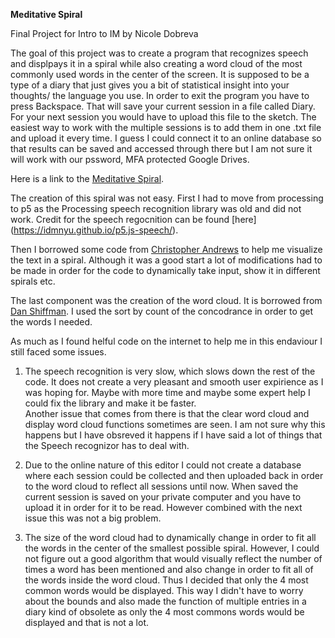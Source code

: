 **Meditative Spiral**

Final Project for Intro to IM by Nicole Dobreva

The goal of this project was to create a program that recognizes speech and displpays it in a spiral while also 
creating a word cloud of the most commonly used words in the center of the screen. It is supposed to be a type of a diary that just gives you a bit of statistical 
insight into your thoughts/ the language you use. 
In order to exit the program you have to press Backspace. That will save your current session in a file called Diary. For your next session you would have to upload this file to the sketch. 
The easiest way to work with the multiple sessions is to add them in one .txt file and upload it every time. 
I guess I could connect it to an online database so that results can be saved and accessed through there but I am not sure it will work with our pssword, MFA protected Google Drives. 

Here is a link to the [Meditative Spiral](https://editor.p5js.org/NyxG/sketches/JwTguc93m).

The creation of this spiral was not easy. First I had to move from processing to p5 as the Processing speech recognition library was old and did not work. 
Credit for the speech regocnition can be found [here] (https://idmnyu.github.io/p5.js-speech/).

Then I borrowed some code from [Christopher Andrews](https://www.openprocessing.org/sketch/129166/) to help me visualize the text in a spiral. Although it was a good start a lot of modifications had to be made in order for the code to dynamically take input, show it in different spirals etc. 

The last component was the creation of the word cloud. It is borrowed from [Dan Shiffman](https://github.com/shiffman/A2Z-F17/tree/master/week5-analysis/01_concordance). I used the sort by count of the concodrance in order to get the words I needed. 

As much as I found helful code on the internet to help me in this endaviour I still faced some issues. 

1. The speech recognition is very slow, which slows down the rest of the code. It does not create a very pleasant and smooth user expirience as I was hoping for. 
Maybe with more time and maybe some expert help I could fix the library and make it be faster.  
Another issue that comes from there is that the clear word cloud and display word cloud functions sometimes are seen. I am not sure why this happens but I have obsreved it happens if I have said a lot of things that the Speech recognizor has to deal with.

2. Due to the online nature of this editor I could not create a database where each session could be collected and then uploaded back in order to the word cloud to reflect all sessions until now.
When saved the current session is saved on your private computer and you have to upload it in order for it to be read.
However combined with the next issue this was not a big problem. 

3. The size of the word cloud had to dynamically change in order to fit all the words in the center of the smallest possible spiral. However, I could not figure out a good algorithm that would visually reflect the number of times a word has been mentioned and also change in order to fit all of the words inside the word cloud. Thus I decided that only the 4 most common words would be displayed. This way I didn't have to worry about the bounds and also made the function of multiple entries in a diary kind of obsolete as only the 4 most commons words would be displayed and that is not a lot. 

